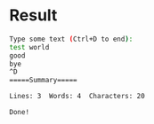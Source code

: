 # Result

```bash
Type some text (Ctrl+D to end):
test world
good
bye
^D
=====Summary=====

Lines: 3  Words: 4  Characters: 20

Done!
```
